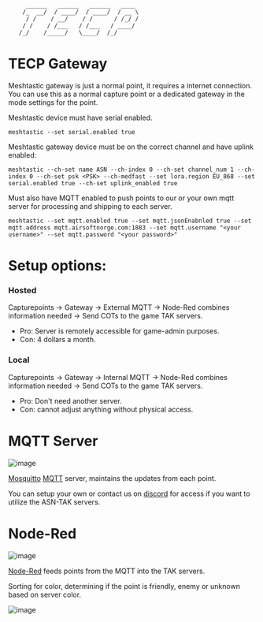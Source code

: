 ```
     ______   ______   ______   ____ 
    /_  __/  / ____/  / ____/  / __ \
     / /    / __/    / /      / /_/ /
    / /    / /___   / /___   / ____/ 
   /_/    /_____/   \____/  /_/      
```         
# TECP Gateway

Meshtastic gateway is just a normal point, it requires a internet connection. You can use this as a normal capture point or a dedicated gateway in the mode settings for the point.

Meshtastic device must have serial enabled. 

```meshtastic --set serial.enabled true ```

Meshtastic gateway device must be on the correct channel and have uplink enabled:

```meshtastic --ch-set name ASN --ch-index 0 --ch-set channel_num 1 --ch-index 0 --ch-set psk <PSK> --ch-medfast --set lora.region EU_868 --set serial.enabled true --ch-set uplink_enabled true```

Must also have MQTT enabled to push points to our or your own mqtt server for processing and shipping to each server.

```meshtastic --set mqtt.enabled true --set mqtt.jsonEnabnled true --set mqtt.address mqtt.airsoftnorge.com:1883 --set mqtt.username "<your username>" --set mqtt.password "<your password>" ```

# Setup options:
### Hosted
Capturepoints -> Gateway -> External MQTT -> Node-Red combines information needed -> Send COTs to the game TAK servers.
* Pro: Server is remotely accessible for game-admin purposes.
* Con: 4 dollars a month.
### Local
Capturepoints -> Gateway -> Internal MQTT -> Node-Red combines information needed -> Send COTs to the game TAK servers.
* Pro: Don't need another server.
* Con: cannot adjust anything without physical access.


# MQTT Server
![image](https://user-images.githubusercontent.com/25975089/226064820-406703e5-b2b7-421d-a944-83243b83fae8.png)

[Mosquitto](https://mosquitto.org/) [MQTT](https://en.wikipedia.org/wiki/MQTT) server, maintains the updates from each point.

You can setup your own or contact us on [discord](https://discord.gg/m3yaCJWtAk) for access if you want to utilize the ASN-TAK servers. 


# Node-Red
![image](https://user-images.githubusercontent.com/25975089/226064955-492a8955-0030-46c5-b2e9-caabe88e5c71.png)

[Node-Red](https://nodered.org/) feeds points from the MQTT into the TAK servers. 

Sorting for color, determining if the point is friendly, enemy or unknown based on server color. 

![image](https://user-images.githubusercontent.com/25975089/230047472-9fe03f09-921d-4594-9074-277304cbab70.png)
